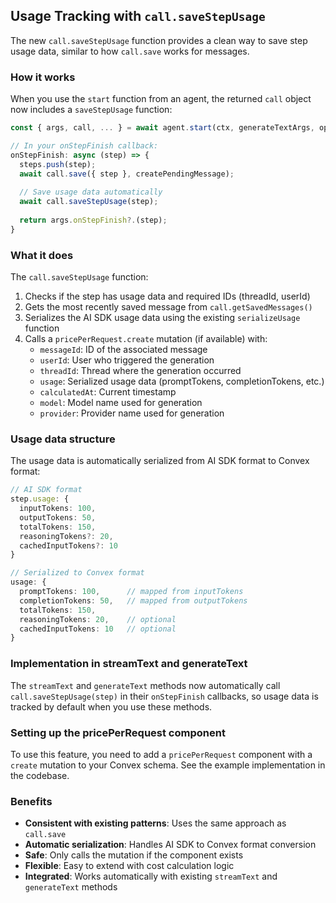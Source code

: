 ## Usage Tracking with `call.saveStepUsage`

The new `call.saveStepUsage` function provides a clean way to save step usage data, similar to how `call.save` works for messages.

### How it works

When you use the `start` function from an agent, the returned `call` object now includes a `saveStepUsage` function:

```typescript
const { args, call, ... } = await agent.start(ctx, generateTextArgs, options);

// In your onStepFinish callback:
onStepFinish: async (step) => {
  steps.push(step);
  await call.save({ step }, createPendingMessage);
  
  // Save usage data automatically
  await call.saveStepUsage(step);
  
  return args.onStepFinish?.(step);
}
```

### What it does

The `call.saveStepUsage` function:
1. Checks if the step has usage data and required IDs (threadId, userId)
2. Gets the most recently saved message from `call.getSavedMessages()`
3. Serializes the AI SDK usage data using the existing `serializeUsage` function
4. Calls a `pricePerRequest.create` mutation (if available) with:
   - `messageId`: ID of the associated message
   - `userId`: User who triggered the generation
   - `threadId`: Thread where the generation occurred  
   - `usage`: Serialized usage data (promptTokens, completionTokens, etc.)
   - `calculatedAt`: Current timestamp
   - `model`: Model name used for generation
   - `provider`: Provider name used for generation

### Usage data structure

The usage data is automatically serialized from AI SDK format to Convex format:

```typescript
// AI SDK format
step.usage: {
  inputTokens: 100,
  outputTokens: 50,
  totalTokens: 150,
  reasoningTokens?: 20,
  cachedInputTokens?: 10
}

// Serialized to Convex format
usage: {
  promptTokens: 100,      // mapped from inputTokens
  completionTokens: 50,   // mapped from outputTokens  
  totalTokens: 150,
  reasoningTokens: 20,    // optional
  cachedInputTokens: 10   // optional
}
```

### Implementation in streamText and generateText

The `streamText` and `generateText` methods now automatically call `call.saveStepUsage(step)` in their `onStepFinish` callbacks, so usage data is tracked by default when you use these methods.

### Setting up the pricePerRequest component

To use this feature, you need to add a `pricePerRequest` component with a `create` mutation to your Convex schema. See the example implementation in the codebase.

### Benefits

- **Consistent with existing patterns**: Uses the same approach as `call.save`
- **Automatic serialization**: Handles AI SDK to Convex format conversion
- **Safe**: Only calls the mutation if the component exists
- **Flexible**: Easy to extend with cost calculation logic
- **Integrated**: Works automatically with existing `streamText` and `generateText` methods
